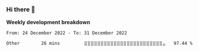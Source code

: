 ### Hi there 👋


**Weekly development breakdown**

<!--START_SECTION:waka-->

```text
From: 24 December 2022 - To: 31 December 2022

Other        26 mins         ⣿⣿⣿⣿⣿⣿⣿⣿⣿⣿⣿⣿⣿⣿⣿⣿⣿⣿⣿⣿⣿⣿⣿⣿⣤   97.44 %
```

<!--END_SECTION:waka-->

